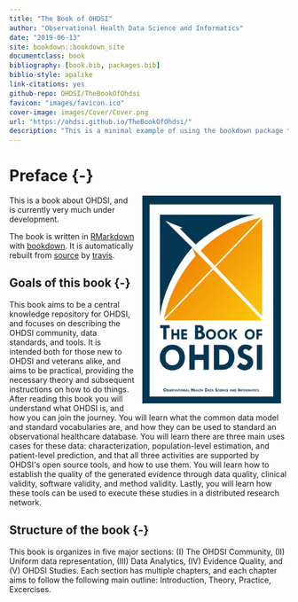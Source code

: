 ```yaml
--- 
title: "The Book of OHDSI"
author: "Observational Health Data Science and Informatics"
date: "2019-06-13"
site: bookdown::bookdown_site
documentclass: book
bibliography: [book.bib, packages.bib]
biblio-style: apalike
link-citations: yes
github-repo: OHDSI/TheBookOfOhdsi
favicon: "images/favicon.ico"
cover-image: images/Cover/Cover.png
url: "https://ohdsi.github.io/TheBookOfOhdsi/"
description: "This is a minimal example of using the bookdown package to write a book. The output format for this example is bookdown::gitbook."
---
```




# Preface {-}

<img src="images/Cover/Cover.png" width="250" height="375" alt="Cover image" align="right" style="margin: 0 1em 0 1em" /> This is a book about OHDSI, and is currently very much under development. 

The book is written in [RMarkdown](https://rmarkdown.rstudio.com) with [bookdown](https://bookdown.org). It is automatically rebuilt from [source](https://github.com/OHDSI/TheBookOfOhdsi) by [travis](http://travis-ci.org/). 

## Goals of this book {-}

This book aims to be a central knowledge repository for OHDSI, and focuses on describing the OHDSI community, data standards, and tools. It is intended both for those new to OHDSI and veterans alike, and aims to be practical, providing the necessary theory and subsequent instructions on how to do things. After reading this book you will understand what OHDSI is, and how you can join the journey. You will learn what the common data model and standard vocabularies are, and how they can be used to standard an observational healthcare database. You will learn there are three main uses cases for these data: characterization, population-level estimation, and patient-level prediction, and that all three activities are supported by OHDSI's open source tools, and how to use them. You will learn how to establish the quality of the generated evidence through data quality, clinical validity, software validity, and method validity. Lastly, you will learn how these tools can be used to execute these studies in a distributed research network.

## Structure of the book {-}

This book is organizes in five major sections: (I) The OHDSI Community, (II) Uniform data representation, (III) Data Analytics, (IV) Evidence Quality, and (V) OHDSI Studies. Each section has multiple chapters, and each chapter aims to follow the following main outline: Introduction, Theory, Practice, Excercises. 
